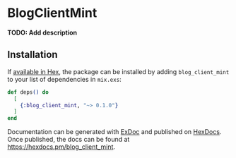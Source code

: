 # BlogClientMint

**TODO: Add description**

## Installation

If [available in Hex](https://hex.pm/docs/publish), the package can be installed
by adding `blog_client_mint` to your list of dependencies in `mix.exs`:

```elixir
def deps() do
  [
    {:blog_client_mint, "~> 0.1.0"}
  ]
end
```

Documentation can be generated with [ExDoc](https://github.com/elixir-lang/ex_doc)
and published on [HexDocs](https://hexdocs.pm). Once published, the docs can
be found at <https://hexdocs.pm/blog_client_mint>.

